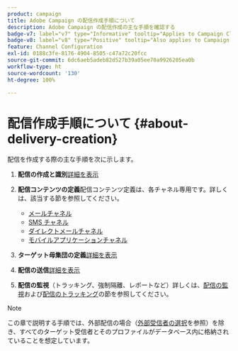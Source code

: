 ```yaml
---
product: campaign
title: Adobe Campaign の配信作成手順について
description: Adobe Campaign の配信作成の主な手順を確認する
badge-v7: label="v7" type="Informative" tooltip="Applies to Campaign Classic v7"
badge-v8: label="v8" type="Positive" tooltip="Also applies to Campaign v8"
feature: Channel Configuration
exl-id: 0188c3fe-8176-4904-8505-c47a72c20fcc
source-git-commit: 6dc6aeb5adeb82d527b39a05ee70a9926205ea0b
workflow-type: ht
source-wordcount: '130'
ht-degree: 100%

---
```


# 配信作成手順について {#about-delivery-creation}



配信を作成する際の主な手順を次に示します。

1. **配信の作成と識別**[詳細を表示](steps-create-and-identify-the-delivery.md)

1. **配信コンテンツの定義**&#x200B;配信コンテンツ定義は、各チャネル専用です。詳しくは、該当する節を参照してください。

   * [メールチャネル](defining-the-email-content.md)
   * [SMS チャネル](sms-create.md#defining-the-sms-content)
   * [ダイレクトメールチャネル](defining-the-direct-mail-content.md)
   * [モバイルアプリケーションチャネル](about-mobile-app-channel.md)

1. **ターゲット母集団の定義**[詳細を表示](steps-defining-the-target-population.md)

1. **配信の送信**[詳細を表示](steps-sending-the-delivery.md)

1. **配信の監視**（トラッキング、強制隔離、レポートなど）詳しくは、[配信の監視](about-delivery-monitoring.md)および[配信のトラッキング](about-message-tracking.md)の節を参照してください。

>[!NOTE]
>
>この章で説明する手順では、外部配信の場合（[外部受信者の選択](steps-defining-the-target-population.md#selecting-external-recipients)を参照）を除き、すべてのターゲット受信者とそのプロファイルがデータベース内に格納されていることを想定しています。
